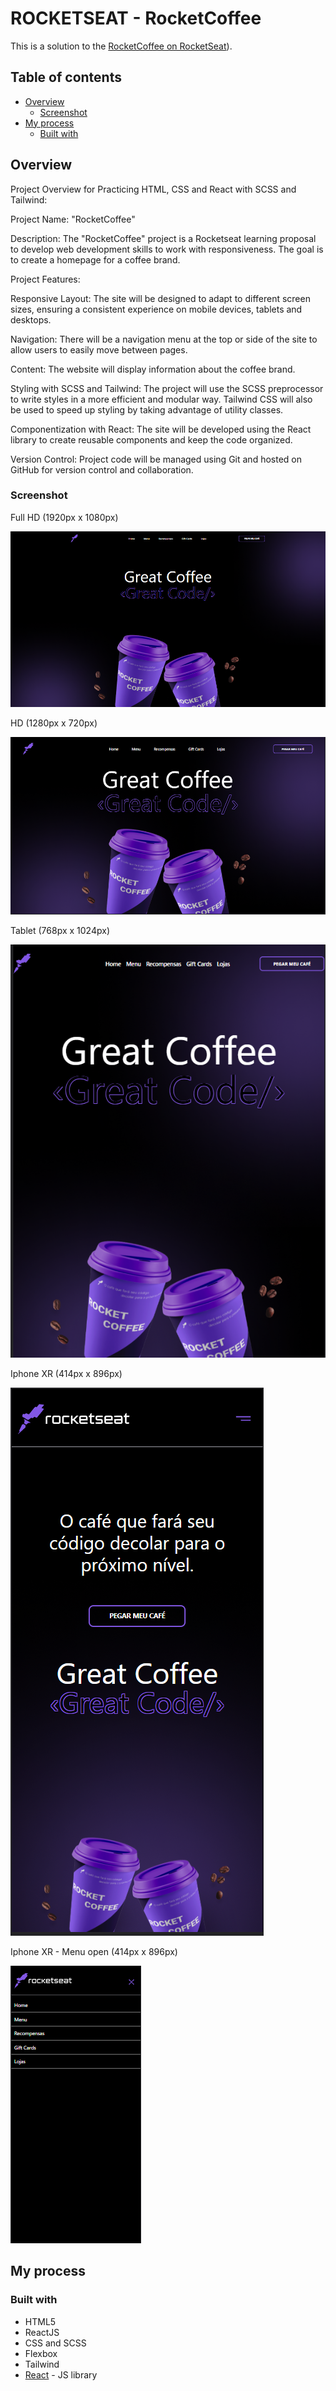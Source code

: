 # ROCKETSEAT - RocketCoffee

This is a solution to the [RocketCoffee on RocketSeat](https://efficient-sloth-d85.notion.site/Desafio-RocketCoffee-7802895f0dd44da5a6f71a64badc7e72)).

## Table of contents

- [Overview](#overview)
  - [Screenshot](#screenshot)
- [My process](#my-process)
  - [Built with](#built-with)

## Overview

Project Overview for Practicing HTML, CSS and React with SCSS and Tailwind:

Project Name: "RocketCoffee" 

Description: The "RocketCoffee" project is a Rocketseat learning proposal to develop web development skills to work with responsiveness. The goal is to create a homepage for a coffee brand. 

Project Features: 

Responsive Layout: The site will be designed to adapt to different screen sizes, ensuring a consistent experience on mobile devices, tablets and desktops. 

Navigation: There will be a navigation menu at the top or side of the site to allow users to easily move between pages.

Content: The website will display information about the coffee brand. 

Styling with SCSS and Tailwind: The project will use the SCSS preprocessor to write styles in a more efficient and modular way. Tailwind CSS will also be used to speed up styling by taking advantage of utility classes. 

Componentization with React: The site will be developed using the React library to create reusable components and keep the code organized. 

Version Control: Project code will be managed using Git and hosted on GitHub for version control and collaboration.

### Screenshot

<p>Full HD (1920px x 1080px)</p>
<img src="./public//result/Full_HD.png" />
<p>HD (1280px x 720px)</p>
<img src="./public//result/HD.png" />
<p>Tablet (768px x 1024px)</p>
<img src="./public//result/Tablet.png" />
<p>Iphone XR (414px x 896px)</p>
<img src="./public//result/IphoneXR.png" />
<p>Iphone XR - Menu open (414px x 896px)</p>
<img src="./public//result/xr_menu.png" />

### 

## My process

### Built with

- HTML5
- ReactJS
- CSS and SCSS
- Flexbox
- Tailwind
- [React](https://reactjs.org/) - JS library
